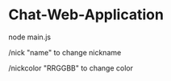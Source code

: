 # Chat-Web-Application
node main.js

/nick "name" to change nickname


/nickcolor "RRGGBB" to change color